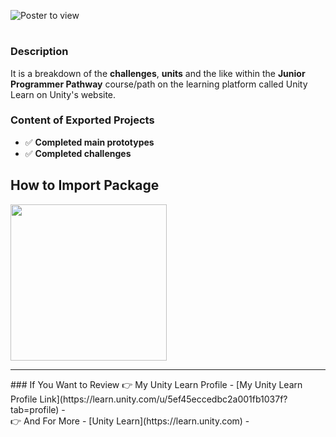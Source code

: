 ![Poster to view](https://connect-prd-cdn.unity.com/cdn-origin/assets/styles/i/svgicons/unity_learn_logo_new.3b328f9069e10481bfedd33aa519d5cd.svg)
#
### Description
It is a breakdown of the **challenges**, **units** and the like within the **Junior Programmer Pathway** course/path on the learning platform called Unity Learn on Unity's website.
### Content of Exported Projects
- :white_check_mark: **Completed main prototypes**
- :white_check_mark: **Completed challenges** 

## How to Import Package
<img src="https://docs.unity3d.com/uploads/Main/AnalyticsBasicImportPackage.gif" align="center" height="250">
<hr/>
### If You Want to Review
👉 My Unity Learn Profile - [My Unity Learn Profile Link](https://learn.unity.com/u/5ef45eccedbc2a001fb1037f?tab=profile) - <br/>
👉 And For More - [Unity Learn](https://learn.unity.com) -
